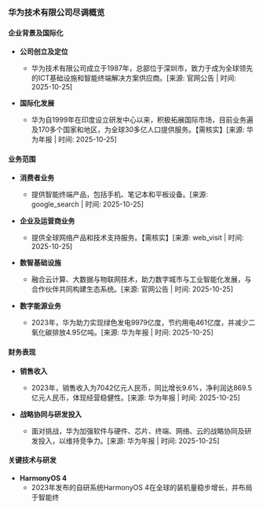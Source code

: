 ### 华为技术有限公司尽调概览

#### 企业背景及国际化
- **公司创立及定位**
  - 华为技术有限公司成立于1987年，总部位于深圳市，致力于成为全球领先的ICT基础设施和智能终端解决方案供应商。[来源: 官网公告 | 时间: 2025-10-25]

- **国际化发展**
  - 华为自1999年在印度设立研发中心以来，积极拓展国际市场，目前业务遍及170多个国家和地区，为全球30多亿人口提供服务。【需核实】[来源: 华为年报 | 时间: 2025-10-25]

#### 业务范围
- **消费者业务**
  - 提供智能终端产品，包括手机、笔记本和平板设备。[来源: google_search | 时间: 2025-10-25]

- **企业及运营商业务**
  - 提供全球网络产品和技术支持服务。【需核实】[来源: web_visit | 时间: 2025-10-25]

- **数智基础设施**
  - 融合云计算、大数据与物联网技术，助力数字城市与工业智能化发展，与合作伙伴共同构建生态系统。[来源: 官网公告 | 时间: 2025-10-25]

- **数字能源业务**
  - 2023年，华为助力实现绿色发电9979亿度，节约用电461亿度，并减少二氧化碳排放4.95亿吨。[来源: 华为年报 | 时间: 2025-10-25]

#### 财务表现
- **销售收入**
  - 2023年，销售收入为7042亿元人民币，同比增长9.6%，净利润达869.5亿元人民币，体现经营稳健性。[来源: 华为年报 | 时间: 2025-10-25]

- **战略协同与研发投入**
  - 面对挑战，华为加强软件与硬件、芯片、终端、网络、云的战略协同及研发投入，以维持竞争力。[来源: 华为年报 | 时间: 2025-10-25]

#### 关键技术与研发
- **HarmonyOS 4**
  - 2023年发布的自研系统HarmonyOS 4在全球的装机量稳步增长，并布局于智能终